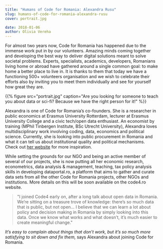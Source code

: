 ```yaml
---
title: "Humans of Code for Romania: Alexandra Rusu"
slug: humans-of-code-for-romania-alexandra-rusu
cover: portrait.jpg

date: 2018-01-06
author: Olivia Vereha
---
```


For almost two years now, Code for Romania has happened due to the immense work put in by our volunteers. Amazing minds coming together and developing the best way to deliver digital solutions meant to solve societal problems. Experts, specialists, academics, developers, Romanians living home or abroad have gathered around a single common goal: to make home a better place to live in. It is thanks to them that today we have a functioning 500+ volunteers organisation and we wish to celebrate their efforts also by inviting you to meet them individually and see for yourself how great they are.

{{% figure src="portrait.jpg" caption="Are you looking for someone to teach you about data or sci-fi? Because we have the right person for it!" %}}

Alexandra is one of Code for Romania’s co-founders. She is a researcher in public economics at Erasmus University Rotterdam, lecturer at Erasmus University College and a civic tech/open data enthusiast. An economist by training (MPhil Tinbergen Institute, BSc Utrecht University), Alexandra loves multidisciplinary work involving coding, data, economics and political science. Currently, she is looking into public procurement in Romania and what it can tell us about institutional quality and political mechanisms. Check out [her website][1] for more inspiration.

While setting the grounds for our NGO and being an active member of several of our projects, she is now putting all her economic research, econometrics, data analysis & management, teaching, tax policy analysis skills in developing dataportal.ro, a platform that aims to gather and curate data sets from all the other Code for Romania projects, other NGOs and institutions. More details on this will be soon available on the code4.ro website.

>"I joined Code4 early on, after a long talk about open data in Romania. We’re sitting on a treasure trove of knowledge: there’s so much data that is public, but not open… I believe that we can learn a lot about policy and decision making in Romania by simply looking into this data. Once we know what works and what doesn’t, it’s much easier to create meaningful change."

_It’s easy to complain about things that don’t work, but it’s so much more satisfying to sit down and fix them,_ says Alexandra about joining Code for Romania.


[1]: https://www.alexrusu.com/

